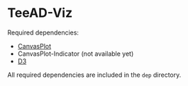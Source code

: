 # TeeAD-Viz

Required dependencies:
* [CanvasPlot](https://a-johanson.github.io/canvas-plot)
* CanvasPlot-Indicator (not available yet)
* [D3](https://d3js.org/)

All required dependencies are included in the `dep` directory.
